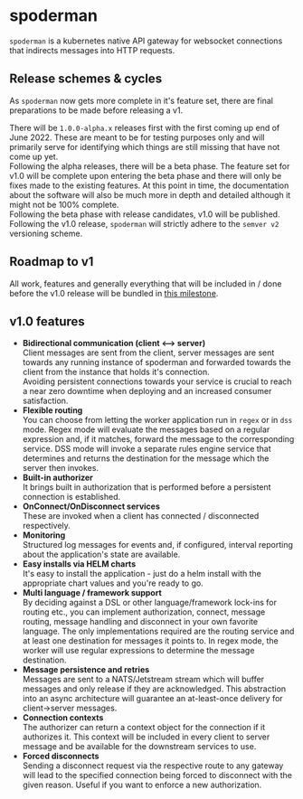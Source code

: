 # spoderman

`spoderman` is a kubernetes native API gateway for websocket connections that indirects messages into HTTP requests.

## Release schemes & cycles

As `spoderman` now gets more complete in it's feature set, there are final preparations to be made before releasing a v1.

There will be `1.0.0-alpha.x` releases first with the first coming up end of June 2022. These are meant to be for testing purposes only and will primarily serve for identifying which things are still missing that have not come up yet. \
Following the alpha releases, there will be a beta phase. The feature set for v1.0 will be complete upon entering the beta phase and there will only be fixes made to the existing features. At this point in time, the documentation about the software will also be much more in depth and detailed although it might not be 100% complete. \
Following the beta phase with release candidates, v1.0 will be published. Following the v1.0 release, `spoderman` will strictly adhere to the `semver v2` versioning scheme.

## Roadmap to v1

All work, features and generally everything that will be included in / done before the v1.0 release will be bundled in [this milestone](https://github.com/voidpointergroup/spoderman/milestone/1).

## v1.0 features

* **Bidirectional communication (client <--> server)** \
  Client messages are sent from the client, server messages are sent towards any running instance of spoderman and forwarded towards the client from the instance that holds it's connection. \
  Avoiding persistent connections towards your service is crucial to reach a near zero downtime when deploying and an increased consumer satisfaction.
* **Flexible routing** \
  You can choose from letting the worker application run in `regex` or in `dss` mode. Regex mode will evaluate the messages based on a regular expression and, if it matches, forward the message to the corresponding service. DSS mode will invoke a separate rules engine service that determines and returns the destination for the message which the server then invokes.
* **Built-in authorizer** \
  It brings built in authorization that is performed before a persistent connection is established.
* **OnConnect/OnDisconnect services** \
  These are invoked when a client has connected / disconnected respectively.
* **Monitoring** \
  Structured log messages for events and, if configured, interval reporting about the application's state are available.
* **Easy installs via HELM charts** \
  It's easy to install the application - just do a helm install with the appropriate chart values and you're ready to go.
* **Multi language / framework support** \
  By deciding against a DSL or other language/framework lock-ins for routing etc., you can implement authorization, connect, message routing, message handling and disconnect in your own favorite language. The only implementations required are the routing service and at least one destination for messages it points to. In regex mode, the worker will use regular expressions to determine the message destination.
* **Message persistence and retries** \
  Messages are sent to a NATS/Jetstream stream which will buffer messages and only release if they are acknowledged. This abstraction into an async architecture will guarantee an at-least-once delivery for client->server messages.
* **Connection contexts** \
  The authorizer can return a context object for the connection if it authorizes it. This context will be included in every client to server message and be available for the downstream services to use.
* **Forced disconnects** \
  Sending a disconnect request via the respective route to any gateway will lead to the specified connection being forced to disconnect with the given reason. Useful if you want to enforce a new authorization.
